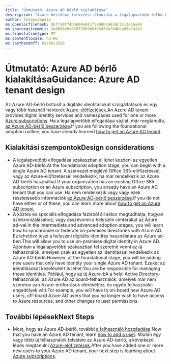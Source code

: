 ```yaml
---
title: "Útmutató: Azure AD bérlő kialakítása"
description: "Azure-bérlőhöz tervezési útmutató a legalapvetőbb felhő bevezetési stratégia részeként"
author: telmosampaio
ms.openlocfilehash: 5bf710f74bde04e041f2896b4a638c3513e4aa44
ms.sourcegitcommit: 2e8b06e9c07875d65b91d5431bfd4bc465a7a242
ms.translationtype: MT
ms.contentlocale: hu-HU
ms.lasthandoff: 02/09/2018
---
```

# <a name="guidance-azure-ad-tenant-design"></a><span data-ttu-id="8ebdb-103">Útmutató: Azure AD bérlő kialakítása</span><span class="sxs-lookup"><span data-stu-id="8ebdb-103">Guidance: Azure AD tenant design</span></span>

<span data-ttu-id="8ebdb-104">Az Azure AD-bérlő biztosít a digitális identitásokat szolgáltatások és egy vagy több használt névterek [Azure-előfizetések](subscription-explainer.md).</span><span class="sxs-lookup"><span data-stu-id="8ebdb-104">An Azure AD tenant provides digital identity services and namespaces used for one or more [Azure subscriptions](subscription-explainer.md).</span></span> <span data-ttu-id="8ebdb-105">Ha a legalapvetőbb elfogadása vázlat, már megtanulta, [az Azure AD-bérlő beszerzése][how-to-get-aad-tenant].</span><span class="sxs-lookup"><span data-stu-id="8ebdb-105">If you are following the foundational adoption outline, you have already learned [how to get an Azure AD tenant][how-to-get-aad-tenant].</span></span> 

## <a name="design-considerations"></a><span data-ttu-id="8ebdb-106">Kialakítási szempontok</span><span class="sxs-lookup"><span data-stu-id="8ebdb-106">Design considerations</span></span>

- <span data-ttu-id="8ebdb-107">A legalapvetőbb elfogadása szakaszban el lehet kezdeni az egyetlen Azure AD-bérlő.</span><span class="sxs-lookup"><span data-stu-id="8ebdb-107">At the foundational adoption stage, you can begin with a single Azure AD tenant.</span></span> <span data-ttu-id="8ebdb-108">A szervezet meglévő Office 365-előfizetéssel, vagy az Azure-előfizetéssel rendelkezik, ha már rendelkezik az Azure AD-bérlő használhat.</span><span class="sxs-lookup"><span data-stu-id="8ebdb-108">If your organization has an existing Office 365 subscription or an Azure subscription, you already have an Azure AD tenant that you can use.</span></span> <span data-ttu-id="8ebdb-109">Ha nem rendelkezik vagy vagy ezek részletesebb információk [az Azure AD-bérlő beszerzése][how-to-get-aad-tenant].</span><span class="sxs-lookup"><span data-stu-id="8ebdb-109">If you do not have either or of these, you can learn more about [how to get an Azure AD tenant][how-to-get-aad-tenant].</span></span> 
- <span data-ttu-id="8ebdb-110">A köztes és speciális elfogadása fázisból áll akkor megtudhatja, hogyan szinkronizálásához, vagy összevonni a helyszíni címtárakat az Azure ad-val.</span><span class="sxs-lookup"><span data-stu-id="8ebdb-110">In the intermediate and advanced adoption stages, you will learn how to synchronize or federate on-premises directories with Azure AD.</span></span> <span data-ttu-id="8ebdb-111">Ez lehetővé teszi a helyszíni digitális identitás használatára az Azure ad-ben.</span><span class="sxs-lookup"><span data-stu-id="8ebdb-111">This will allow you to use on-premises digital identity in Azure AD.</span></span> <span data-ttu-id="8ebdb-112">Azonban a legalapvetőbb szakaszban fel szeretné venni az új felhasználók, amelyek csak az egyetlen az identitással rendelkezik az Azure AD-bérlő.</span><span class="sxs-lookup"><span data-stu-id="8ebdb-112">However, at the foundational stage, you will be adding new users that only have identity your single Azure AD tenant.</span></span> <span data-ttu-id="8ebdb-113">Ezeket az identitásokat kezeléséért is lehet.</span><span class="sxs-lookup"><span data-stu-id="8ebdb-113">You are be responsible for managing those identities.</span></span> <span data-ttu-id="8ebdb-114">Például, hogy az új Azure-bA a helyi Active Directory-felhasználók, az Azure AD az board-felhasználók, amelyek már nem szeretne van Azure-erőforrások eléréséhez, és egyéb felhasználói engedélyek vált.</span><span class="sxs-lookup"><span data-stu-id="8ebdb-114">For example, you will have to on-board new Azure AD users, off-board Azure AD users that you no longer wish to have access to Azure resources, and other changes to user permissions.</span></span>

## <a name="next-steps"></a><span data-ttu-id="8ebdb-115">További lépések</span><span class="sxs-lookup"><span data-stu-id="8ebdb-115">Next Steps</span></span>

* <span data-ttu-id="8ebdb-116">Most, hogy az Azure AD-bérlő, további [a felhasználó hozzáadása][azure-ad-add-user].</span><span class="sxs-lookup"><span data-stu-id="8ebdb-116">Now that you have an Azure AD tenant, learn [how to add a user][azure-ad-add-user].</span></span> <span data-ttu-id="8ebdb-117">Miután egy vagy több új felhasználók felvétele az Azure AD-bérlő, a következő lépés megtanulni [Azure-előfizetések](subscription-explainer.md).</span><span class="sxs-lookup"><span data-stu-id="8ebdb-117">After you have added one or more new users to your Azure AD tenant, your next step is learning about [Azure subscriptions](subscription-explainer.md).</span></span>

<!-- Links -->

[azure-ad-add-user]: /azure/active-directory/add-users-azure-active-directory?toc=/azure/architecture/cloud-adoption-guide/toc.json
[docs-manage-azure-ad]: /azure/active-directory/active-directory-administer?toc=/azure/architecture/cloud-adoption-guide/toc.json
[docs-tenant]: /azure/active-directory/develop/active-directory-howto-tenant?toc=/azure/architecture/cloud-adoption-guide/toc.json
[docs-associate-subscription]: /azure/active-directory/active-directory-how-subscriptions-associated-directory?toc=/azure/architecture/cloud-adoption-guide/toc.json
[how-to-get-aad-tenant]: /azure/active-directory/develop/active-directory-howto-tenant?toc=/azure/architecture/cloud-adoption-guide/toc.json